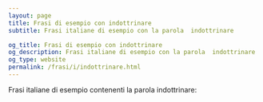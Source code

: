 ```yaml
---
layout: page
title: Frasi di esempio con indottrinare 
subtitle: Frasi italiane di esempio con la parola  indottrinare

og_title: Frasi di esempio con indottrinare 
og_description: Frasi italiane di esempio con la parola  indottrinare
og_type: website
permalink: /frasi/i/indottrinare.html
---
```


Frasi italiane di esempio contenenti la parola indottrinare:


